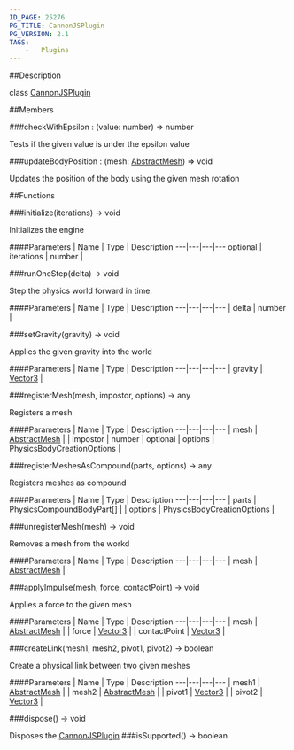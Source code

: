 ```yaml
---
ID_PAGE: 25276
PG_TITLE: CannonJSPlugin
PG_VERSION: 2.1
TAGS:
    -   Plugins
---
```

##Description

class [CannonJSPlugin](/classes/2.2-alpha/CannonJSPlugin)



##Members

###checkWithEpsilon : (value: number) =&gt; number

Tests if the given value is under the epsilon value

###updateBodyPosition : (mesh: [AbstractMesh](/classes/2.2-alpha/AbstractMesh)) =&gt; void

Updates the position of the body using the given mesh rotation

##Functions

###initialize(iterations) &rarr; void

Initializes the engine

####Parameters
 | Name | Type | Description
---|---|---|---
optional | iterations | number | 

###runOneStep(delta) &rarr; void

Step the physics world forward in time.

####Parameters
 | Name | Type | Description
---|---|---|---
 | delta | number | 

###setGravity(gravity) &rarr; void

Applies the given gravity into the world

####Parameters
 | Name | Type | Description
---|---|---|---
 | gravity | [Vector3](/classes/2.2-alpha/Vector3) | 

###registerMesh(mesh, impostor, options) &rarr; any

Registers a mesh

####Parameters
 | Name | Type | Description
---|---|---|---
 | mesh | [AbstractMesh](/classes/2.2-alpha/AbstractMesh) | 
 | impostor | number | 
optional | options | PhysicsBodyCreationOptions | 

###registerMeshesAsCompound(parts, options) &rarr; any

Registers meshes as compound

####Parameters
 | Name | Type | Description
---|---|---|---
 | parts | PhysicsCompoundBodyPart[] | 
 | options | PhysicsBodyCreationOptions | 

###unregisterMesh(mesh) &rarr; void

Removes a mesh from the workd

####Parameters
 | Name | Type | Description
---|---|---|---
 | mesh | [AbstractMesh](/classes/2.2-alpha/AbstractMesh) | 

###applyImpulse(mesh, force, contactPoint) &rarr; void

Applies a force to the given mesh

####Parameters
 | Name | Type | Description
---|---|---|---
 | mesh | [AbstractMesh](/classes/2.2-alpha/AbstractMesh) | 
 | force | [Vector3](/classes/2.2-alpha/Vector3) | 
 | contactPoint | [Vector3](/classes/2.2-alpha/Vector3) | 

###createLink(mesh1, mesh2, pivot1, pivot2) &rarr; boolean

Create a physical link between two given meshes

####Parameters
 | Name | Type | Description
---|---|---|---
 | mesh1 | [AbstractMesh](/classes/2.2-alpha/AbstractMesh) | 
 | mesh2 | [AbstractMesh](/classes/2.2-alpha/AbstractMesh) | 
 | pivot1 | [Vector3](/classes/2.2-alpha/Vector3) | 
 | pivot2 | [Vector3](/classes/2.2-alpha/Vector3) | 

###dispose() &rarr; void

Disposes the [CannonJSPlugin](/classes/2.2-alpha/CannonJSPlugin)
###isSupported() &rarr; boolean


